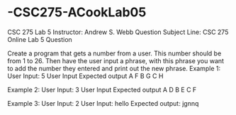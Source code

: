 # -CSC275-ACookLab05
CSC 275 Lab 5
Instructor: Andrew S. Webb
Question Subject Line: CSC 275 Online Lab 5 Question

Create a program that gets a number from a user. This number should be from 1 to 26. Then have the user input a phrase, with this phrase you want to add the number they entered and print out the new phrase.
Example 1:
User Input: 5
User Input					Expected output
A						F
B						G
C						H

Example 2:
User Input: 3
User Input					Expected output
A						D
B						E
C						F

Example 3: 
User Input: 2
User Input: hello
Expected output: jgnnq
